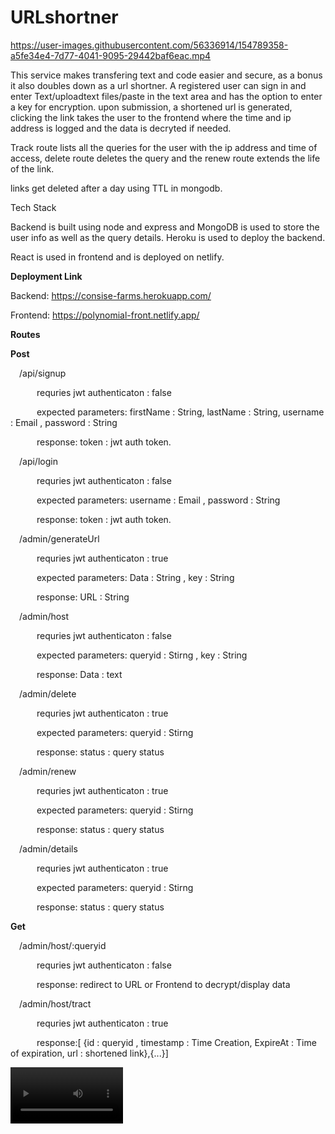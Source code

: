 # URLshortner




https://user-images.githubusercontent.com/56336914/154789358-a5fe34e4-7d77-4041-9095-29442baf6eac.mp4




This service makes transfering text and code easier and secure, as a bonus it also doubles down as a url shortner.
A registered user can sign in and enter Text/uploadtext files/paste in the text area and has the option to enter a key for encryption.
upon submission, a shortened url is generated, clicking the link takes the user to the frontend where the time and ip address is logged and the data is decryted if needed.

Track route lists all the queries for the user with the ip address and time of access,
delete route deletes the query and the renew route extends the life of the link.

links get deleted after a day using TTL in mongodb.

Tech Stack

Backend is built using node and express and MongoDB is used to store the user info as well as the query details. Heroku is used to deploy the backend.

React is used in frontend and is deployed on netlify.

<b>Deployment Link </b>

Backend: https://consise-farms.herokuapp.com/


Frontend: https://polynomial-front.netlify.app/

<b> Routes </b>

<b>Post</b>

&emsp;/api/signup

&emsp;&emsp;&emsp;requries jwt authenticaton : false

&emsp;&emsp;&emsp;expected parameters: firstName : String, lastName : String, username : Email , password : String

&emsp;&emsp;&emsp;response: token : jwt auth token.


&emsp;/api/login

&emsp;&emsp;&emsp;requries jwt authenticaton : false

&emsp;&emsp;&emsp;expected parameters: username : Email , password : String

&emsp;&emsp;&emsp;response: token : jwt auth token.


&emsp;/admin/generateUrl

&emsp;&emsp;&emsp;requries jwt authenticaton : true

&emsp;&emsp;&emsp;expected parameters: Data : String , key : String

&emsp;&emsp;&emsp;response: URL : String 


&emsp;/admin/host

&emsp;&emsp;&emsp;requries jwt authenticaton : false

&emsp;&emsp;&emsp;expected parameters: queryid : Stirng , key : String

&emsp;&emsp;&emsp;response: Data : text


&emsp;/admin/delete

&emsp;&emsp;&emsp;requries jwt authenticaton : true

&emsp;&emsp;&emsp;expected parameters: queryid : Stirng 

&emsp;&emsp;&emsp;response: status : query status


&emsp;/admin/renew

&emsp;&emsp;&emsp;requries jwt authenticaton : true

&emsp;&emsp;&emsp;expected parameters: queryid : Stirng 

&emsp;&emsp;&emsp;response: status : query status


&emsp;/admin/details

&emsp;&emsp;&emsp;requries jwt authenticaton : true

&emsp;&emsp;&emsp;expected parameters: queryid : Stirng 

&emsp;&emsp;&emsp;response: status : query status

<b> Get </b>


&emsp;/admin/host/:queryid

&emsp;&emsp;&emsp;requries jwt authenticaton : false

&emsp;&emsp;&emsp;response: redirect to URL or Frontend to decrypt/display data


&emsp;/admin/host/tract

&emsp;&emsp;&emsp;requries jwt authenticaton : true

&emsp;&emsp;&emsp;response:[ {id : queryid , timestamp : Time Creation, ExpireAt : Time of expiration, url : shortened link},{...}]


<video src='https://github.com/Codemonk-adi/urlshortner/blob/master/Polynomial-Demo.mp4' width=180/>

![Demo Video](https://github.com/Codemonk-adi/urlshortner/blob/master/Polynomial-Demo.mp4)
![Home Page](https://github.com/Codemonk-adi/urlshortner/blob/master/Home-page.png)
![Signup](https://github.com/Codemonk-adi/urlshortner/blob/master/signup-page.png)

  

